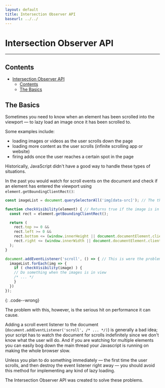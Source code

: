 ```yaml
---
layout: default
title: Intersection Observer API
baseurl: ../../
---
```


# Intersection Observer API

-----

## Contents

- [Intersection Observer API](#intersection-observer-api)
  - [Contents](#contents)
  - [The Basics](#the-basics)

## The Basics

Sometimes you need to know when an element has been scrolled into 
the viewport &mdash; to lazy load an image once it has been scrolled to.

Some examples include:
- loading images or videos as the user scrolls down the page
- loading more content as the user scrolls (infinite scrolling app or website)
- firing adds once the user reaches a certain spot in the page

Historically, JavaScript didn't have a good way to handle these types of situations.

In the past you would watch for scroll events on the document and check if 
an element has entered the viewport using `element.getBoundingClientRect()`:

```javascript
const imageList = document.querySelectorAll('img[data-src]'); // The thing we will watch for

function checkVisibility(element) { // Returns true if the image is in view or false if it's not
  const rect = element.getBoundingClientRect();

  return (
    rect.top >= 0 &&
    rect.left >= 0 &&
    rect.bottom <= (window.innerHeight || document.documentElement.clientHeight) &&
    rect.right <= (window.innerWidth || document.documentElement.clientWidth)
  );
}

document.addEventListener('scroll', () => { // This is were the problem lies
  imageList.forEach(img => {
    if ( checkVisibility(image) ) {
    // Do something when the images is in view
    /* ... */
    }
  })
});
```
{: .code--wrong}

The problem with this, however, is the serious hit on performance it can cause.

Adding a scroll event listener to the document (`document.addEventListener('scroll', /* ... */)`) 
is generally a bad idea; your script has to watch the document 
for scrolls indefinitely since we don't know what the user will do. 
And if you are watching for multiple elements you can easily bog 
down the main thread your Javascript is running on making the whole 
browser slow.

Unless you plan to do something immediately — the first time the user
scrolls, and then destroy the event listener right away — you should 
avoid this method for implementing any kind of lazy loading.

The Intersection Observer API was created to solve these problems.

